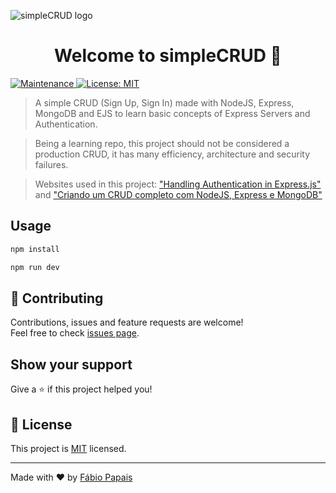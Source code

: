 ![simpleCRUD logo](https://github.com/fabiopapaiss/simpleCRUD/blob/master/views/media/simpleCRUD%20logo.png)
<h1 align="center">Welcome to simpleCRUD 👋</h1>
<p>
  <a href="https://github.com/fabiopapaiss/simpleCRUD/graphs/commit-activity" target="_blank">
    <img alt="Maintenance" src="https://img.shields.io/badge/Maintained%3F-yes-green.svg" />
  </a>
  <a href="https://github.com/fabiopapaiss/simpleCRUD/blob/master/LICENSE" target="_blank">
    <img alt="License: MIT" src="https://img.shields.io/github/license/fabiopapaiss/simpleCRUD" />
  </a>
</p>

> A simple CRUD (Sign Up, Sign In) made with NodeJS, Express, MongoDB and EJS to learn basic concepts of Express Servers and Authentication.

> Being a learning repo, this project should not be considered a production CRUD, it has many efficiency, architecture and security failures.

> Websites used in this project: ["Handling Authentication in Express.js"](https://stackabuse.com/handling-authentication-in-express-js/) and ["Criando um CRUD completo com NodeJS, Express e MongoDB"](https://medium.com/baixada-nerd/criando-um-crud-completo-com-nodejs-express-e-mongodb-parte-1-3-6c8389d7147d)

## Usage

```sh
npm install
```

```sh
npm run dev
```

## 🤝 Contributing

Contributions, issues and feature requests are welcome!<br />Feel free to check [issues page](https://github.com/fabiopapaiss/simpleCRUD/issues). 

## Show your support

Give a ⭐️ if this project helped you!

## 📝 License

This project is [MIT](https://github.com/fabiopapaiss/simpleCRUD/blob/master/LICENSE) licensed.

***
Made with ❤️ by [Fábio Papais](https://github.com/fabiopapaiss)

